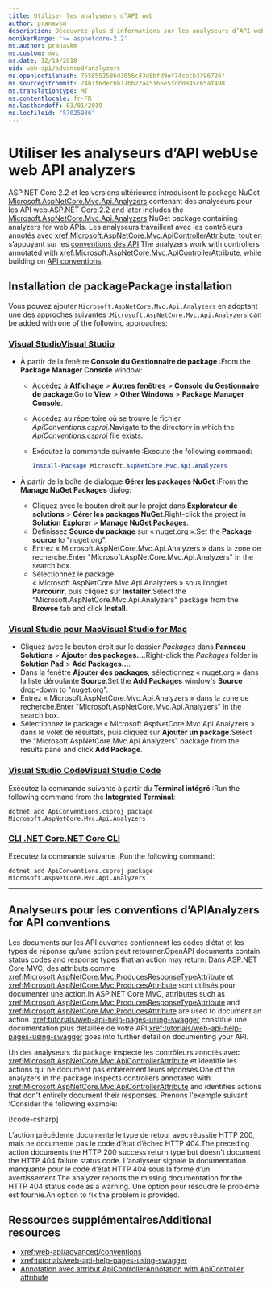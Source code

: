 ```yaml
---
title: Utiliser les analyseurs d’API web
author: pranavkm
description: Découvrez plus d’informations sur les analyseurs d’API web dans Microsoft.AspNetCore.Mvc.Api.Analyzers.
monikerRange: '>= aspnetcore-2.2'
ms.author: pranavkm
ms.custom: mvc
ms.date: 12/14/2018
uid: web-api/advanced/analyzers
ms.openlocfilehash: 7558552586d3056c43d8bfd9ef74cbcb3396726f
ms.sourcegitcommit: 24b1f6decbb17bb22a45166e5fdb0845c65af498
ms.translationtype: MT
ms.contentlocale: fr-FR
ms.lasthandoff: 03/01/2019
ms.locfileid: "57025936"
---
```

# <a name="use-web-api-analyzers"></a><span data-ttu-id="d38ad-103">Utiliser les analyseurs d’API web</span><span class="sxs-lookup"><span data-stu-id="d38ad-103">Use web API analyzers</span></span>

<span data-ttu-id="d38ad-104">ASP.NET Core 2.2 et les versions ultérieures introduisent le package NuGet [Microsoft.AspNetCore.Mvc.Api.Analyzers](https://www.nuget.org/packages/Microsoft.AspNetCore.Mvc.Api.Analyzers) contenant des analyseurs pour les API web.</span><span class="sxs-lookup"><span data-stu-id="d38ad-104">ASP.NET Core 2.2 and later includes the [Microsoft.AspNetCore.Mvc.Api.Analyzers](https://www.nuget.org/packages/Microsoft.AspNetCore.Mvc.Api.Analyzers) NuGet package containing analyzers for web APIs.</span></span> <span data-ttu-id="d38ad-105">Les analyseurs travaillent avec les contrôleurs annotés avec <xref:Microsoft.AspNetCore.Mvc.ApiControllerAttribute>, tout en s’appuyant sur les [conventions des API](xref:web-api/advanced/conventions).</span><span class="sxs-lookup"><span data-stu-id="d38ad-105">The analyzers work with controllers annotated with <xref:Microsoft.AspNetCore.Mvc.ApiControllerAttribute>, while building on [API conventions](xref:web-api/advanced/conventions).</span></span>

## <a name="package-installation"></a><span data-ttu-id="d38ad-106">Installation de package</span><span class="sxs-lookup"><span data-stu-id="d38ad-106">Package installation</span></span>

<span data-ttu-id="d38ad-107">Vous pouvez ajouter `Microsoft.AspNetCore.Mvc.Api.Analyzers` en adoptant une des approches suivantes :</span><span class="sxs-lookup"><span data-stu-id="d38ad-107">`Microsoft.AspNetCore.Mvc.Api.Analyzers` can be added with one of the following approaches:</span></span>

### <a name="visual-studiotabvisual-studio"></a>[<span data-ttu-id="d38ad-108">Visual Studio</span><span class="sxs-lookup"><span data-stu-id="d38ad-108">Visual Studio</span></span>](#tab/visual-studio)

* <span data-ttu-id="d38ad-109">À partir de la fenêtre **Console du Gestionnaire de package** :</span><span class="sxs-lookup"><span data-stu-id="d38ad-109">From the **Package Manager Console** window:</span></span>
  * <span data-ttu-id="d38ad-110">Accédez à **Affichage** > **Autres fenêtres** > **Console du Gestionnaire de package**.</span><span class="sxs-lookup"><span data-stu-id="d38ad-110">Go to **View** > **Other Windows** > **Package Manager Console**.</span></span>
  * <span data-ttu-id="d38ad-111">Accédez au répertoire où se trouve le fichier *ApiConventions.csproj*.</span><span class="sxs-lookup"><span data-stu-id="d38ad-111">Navigate to the directory in which the *ApiConventions.csproj* file exists.</span></span>
  * <span data-ttu-id="d38ad-112">Exécutez la commande suivante :</span><span class="sxs-lookup"><span data-stu-id="d38ad-112">Execute the following command:</span></span>

    ```powershell
    Install-Package Microsoft.AspNetCore.Mvc.Api.Analyzers
    ```

* <span data-ttu-id="d38ad-113">À partir de la boîte de dialogue **Gérer les packages NuGet** :</span><span class="sxs-lookup"><span data-stu-id="d38ad-113">From the **Manage NuGet Packages** dialog:</span></span>
  * <span data-ttu-id="d38ad-114">Cliquez avec le bouton droit sur le projet dans **Explorateur de solutions** > **Gérer les packages NuGet**.</span><span class="sxs-lookup"><span data-stu-id="d38ad-114">Right-click the project in **Solution Explorer** > **Manage NuGet Packages**.</span></span>
  * <span data-ttu-id="d38ad-115">Définissez **Source du package** sur « nuget.org ».</span><span class="sxs-lookup"><span data-stu-id="d38ad-115">Set the **Package source** to "nuget.org".</span></span>
  * <span data-ttu-id="d38ad-116">Entrez « Microsoft.AspNetCore.Mvc.Api.Analyzers » dans la zone de recherche.</span><span class="sxs-lookup"><span data-stu-id="d38ad-116">Enter "Microsoft.AspNetCore.Mvc.Api.Analyzers" in the search box.</span></span>
  * <span data-ttu-id="d38ad-117">Sélectionnez le package « Microsoft.AspNetCore.Mvc.Api.Analyzers » sous l’onglet **Parcourir**, puis cliquez sur **Installer**.</span><span class="sxs-lookup"><span data-stu-id="d38ad-117">Select the "Microsoft.AspNetCore.Mvc.Api.Analyzers" package from the **Browse** tab and click **Install**.</span></span>

### <a name="visual-studio-for-mactabvisual-studio-mac"></a>[<span data-ttu-id="d38ad-118">Visual Studio pour Mac</span><span class="sxs-lookup"><span data-stu-id="d38ad-118">Visual Studio for Mac</span></span>](#tab/visual-studio-mac)

* <span data-ttu-id="d38ad-119">Cliquez avec le bouton droit sur le dossier *Packages* dans **Panneau Solutions** > **Ajouter des packages...**.</span><span class="sxs-lookup"><span data-stu-id="d38ad-119">Right-click the *Packages* folder in **Solution Pad** > **Add Packages...**.</span></span>
* <span data-ttu-id="d38ad-120">Dans la fenêtre **Ajouter des packages**, sélectionnez « nuget.org » dans la liste déroulante **Source**.</span><span class="sxs-lookup"><span data-stu-id="d38ad-120">Set the **Add Packages** window's **Source** drop-down to "nuget.org".</span></span>
* <span data-ttu-id="d38ad-121">Entrez « Microsoft.AspNetCore.Mvc.Api.Analyzers » dans la zone de recherche.</span><span class="sxs-lookup"><span data-stu-id="d38ad-121">Enter "Microsoft.AspNetCore.Mvc.Api.Analyzers" in the search box.</span></span>
* <span data-ttu-id="d38ad-122">Sélectionnez le package « Microsoft.AspNetCore.Mvc.Api.Analyzers » dans le volet de résultats, puis cliquez sur **Ajouter un package**.</span><span class="sxs-lookup"><span data-stu-id="d38ad-122">Select the "Microsoft.AspNetCore.Mvc.Api.Analyzers" package from the results pane and click **Add Package**.</span></span>

### <a name="visual-studio-codetabvisual-studio-code"></a>[<span data-ttu-id="d38ad-123">Visual Studio Code</span><span class="sxs-lookup"><span data-stu-id="d38ad-123">Visual Studio Code</span></span>](#tab/visual-studio-code)

<span data-ttu-id="d38ad-124">Exécutez la commande suivante à partir du **Terminal intégré** :</span><span class="sxs-lookup"><span data-stu-id="d38ad-124">Run the following command from the **Integrated Terminal**:</span></span>

```console
dotnet add ApiConventions.csproj package Microsoft.AspNetCore.Mvc.Api.Analyzers
```

### <a name="net-core-clitabnetcore-cli"></a>[<span data-ttu-id="d38ad-125">CLI .NET Core</span><span class="sxs-lookup"><span data-stu-id="d38ad-125">.NET Core CLI</span></span>](#tab/netcore-cli)

<span data-ttu-id="d38ad-126">Exécutez la commande suivante :</span><span class="sxs-lookup"><span data-stu-id="d38ad-126">Run the following command:</span></span>

```console
dotnet add ApiConventions.csproj package Microsoft.AspNetCore.Mvc.Api.Analyzers
```

---

## <a name="analyzers-for-api-conventions"></a><span data-ttu-id="d38ad-127">Analyseurs pour les conventions d’API</span><span class="sxs-lookup"><span data-stu-id="d38ad-127">Analyzers for API conventions</span></span>

<span data-ttu-id="d38ad-128">Les documents sur les API ouvertes contiennent les codes d’état et les types de réponse qu’une action peut retourner.</span><span class="sxs-lookup"><span data-stu-id="d38ad-128">OpenAPI documents contain status codes and response types that an action may return.</span></span> <span data-ttu-id="d38ad-129">Dans ASP.NET Core MVC, des attributs comme <xref:Microsoft.AspNetCore.Mvc.ProducesResponseTypeAttribute> et <xref:Microsoft.AspNetCore.Mvc.ProducesAttribute> sont utilisés pour documenter une action.</span><span class="sxs-lookup"><span data-stu-id="d38ad-129">In ASP.NET Core MVC, attributes such as <xref:Microsoft.AspNetCore.Mvc.ProducesResponseTypeAttribute> and <xref:Microsoft.AspNetCore.Mvc.ProducesAttribute> are used to document an action.</span></span> <span data-ttu-id="d38ad-130"><xref:tutorials/web-api-help-pages-using-swagger> constitue une documentation plus détaillée de votre API.</span><span class="sxs-lookup"><span data-stu-id="d38ad-130"><xref:tutorials/web-api-help-pages-using-swagger> goes into further detail on documenting your API.</span></span>

<span data-ttu-id="d38ad-131">Un des analyseurs du package inspecte les contrôleurs annotés avec <xref:Microsoft.AspNetCore.Mvc.ApiControllerAttribute> et identifie les actions qui ne document pas entièrement leurs réponses.</span><span class="sxs-lookup"><span data-stu-id="d38ad-131">One of the analyzers in the package inspects controllers annotated with <xref:Microsoft.AspNetCore.Mvc.ApiControllerAttribute> and identifies actions that don't entirely document their responses.</span></span> <span data-ttu-id="d38ad-132">Prenons l'exemple suivant :</span><span class="sxs-lookup"><span data-stu-id="d38ad-132">Consider the following example:</span></span>

[!code-csharp[](conventions/sample/Controllers/ContactsController.cs?name=missing404docs&highlight=9)]

<span data-ttu-id="d38ad-133">L’action précédente documente le type de retour avec réussite HTTP 200, mais ne documente pas le code d’état d’échec HTTP 404.</span><span class="sxs-lookup"><span data-stu-id="d38ad-133">The preceding action documents the HTTP 200 success return type but doesn't document the HTTP 404 failure status code.</span></span> <span data-ttu-id="d38ad-134">L’analyseur signale la documentation manquante pour le code d’état HTTP 404 sous la forme d’un avertissement.</span><span class="sxs-lookup"><span data-stu-id="d38ad-134">The analyzer reports the missing documentation for the HTTP 404 status code as a warning.</span></span> <span data-ttu-id="d38ad-135">Une option pour résoudre le problème est fournie.</span><span class="sxs-lookup"><span data-stu-id="d38ad-135">An option to fix the problem is provided.</span></span>

## <a name="additional-resources"></a><span data-ttu-id="d38ad-136">Ressources supplémentaires</span><span class="sxs-lookup"><span data-stu-id="d38ad-136">Additional resources</span></span>

* <xref:web-api/advanced/conventions>
* <xref:tutorials/web-api-help-pages-using-swagger>
* [<span data-ttu-id="d38ad-137">Annotation avec attribut ApiController</span><span class="sxs-lookup"><span data-stu-id="d38ad-137">Annotation with ApiController attribute</span></span>](xref:web-api/index#annotation-with-apicontroller-attribute)
